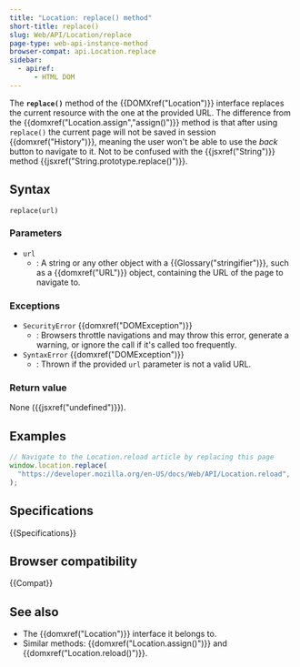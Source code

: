 ```yaml
---
title: "Location: replace() method"
short-title: replace()
slug: Web/API/Location/replace
page-type: web-api-instance-method
browser-compat: api.Location.replace
sidebar:
  - apiref:
      - HTML DOM
---
```


The **`replace()`** method of the {{DOMXref("Location")}}
interface replaces the current resource with the one at the provided URL. The difference
from the {{domxref("Location.assign","assign()")}} method is that after using
`replace()` the current page will not be saved in session {{domxref("History")}},
meaning the user won't be able to use the _back_ button to navigate to it.
Not to be confused with the {{jsxref("String")}} method {{jsxref("String.prototype.replace()")}}.

## Syntax

```js-nolint
replace(url)
```

### Parameters

- `url`
  - : A string or any other object with a {{Glossary("stringifier")}}, such as a {{domxref("URL")}} object, containing the URL of the page to navigate to.

### Exceptions

- `SecurityError` {{domxref("DOMException")}}
  - : Browsers throttle navigations and may throw this error, generate a warning, or ignore the call if it's called too frequently.
- `SyntaxError` {{domxref("DOMException")}}
  - : Thrown if the provided `url` parameter is not a valid URL.

### Return value

None ({{jsxref("undefined")}}).

## Examples

```js
// Navigate to the Location.reload article by replacing this page
window.location.replace(
  "https://developer.mozilla.org/en-US/docs/Web/API/Location.reload",
);
```

## Specifications

{{Specifications}}

## Browser compatibility

{{Compat}}

## See also

- The {{domxref("Location")}} interface it belongs to.
- Similar methods: {{domxref("Location.assign()")}} and
  {{domxref("Location.reload()")}}.
